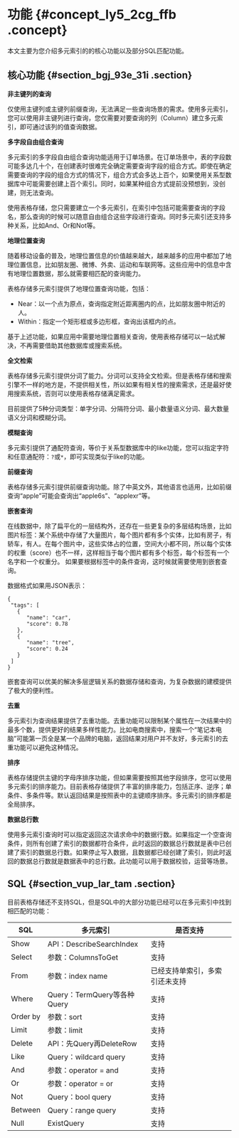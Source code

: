 # 功能 {#concept_ly5_2cg_ffb .concept}

本文主要为您介绍多元索引的的核心功能以及部分SQL匹配功能。

## 核心功能 {#section_bgj_93e_31i .section}

 **非主键列的查询** 

仅使用主键列或主键列前缀查询，无法满足一些查询场景的需求。使用多元索引，您可以使用非主键列进行查询，您仅需要对要查询的列（Column）建立多元索引，即可通过该列的值查询数据。

 **多字段自由组合查询** 

多元索引的多字段自由组合查询功能适用于订单场景。在订单场景中，表的字段数可能多达几十个，在创建表时很难完全确定需要查询字段的组合方式。即使在确定需要查询的字段的组合方式的情况下，组合方式会多达上百个，如果使用关系型数据库中可能需要创建上百个索引。同时，如果某种组合方式提前没预想到，没创建，则无法查询。

使用表格存储，您只需要建立一个多元索引，在索引中包括可能需要查询的字段名，那么查询的时候可以随意自由组合这些字段进行查询。同时多元索引还支持多种关系，比如And、Or和Not等。

 **地理位置查询** 

随着移动设备的普及，地理位置信息的价值越来越大，越来越多的应用中都加了地理位置信息，比如朋友圈、微博、外卖、运动和车联网等。这些应用中的信息中含有地理位置数据，那么就需要相匹配的查询能力。

表格存储多元索引提供了地理位置查询功能，包括：

-   Near：以一个点为原点，查询指定附近距离圈内的点，比如朋友圈中附近的人。
-   Within：指定一个矩形框或多边形框，查询出该框内的点。

基于上述功能，如果应用中需要地理位置相关查询，使用表格存储可以一站式解决，不再需要借助其他数据库或搜索系统。

 **全文检索** 

表格存储多元索引提供分词了能力。分词可以支持全文检索。但是表格存储和搜索引擎不一样的地方是，不提供相关性，所以如果有相关性的搜索需求，还是最好使用搜索系统，否则可以使用表格存储满足需求。

目前提供了5种分词类型：单字分词、分隔符分词、最小数量语义分词、最大数量语义分词和模糊分词。

 **模糊查询** 

多元索引提供了通配符查询，等价于关系型数据库中的like功能，您可以指定字符和任意通配符：`?`或`*`，即可实现类似于like的功能。

 **前缀查询** 

表格存储多元索引提供前缀查询功能。除了中英文外，其他语言也适用，比如前缀查询“apple”可能会查询出“apple6s”、“applexr”等。

 **嵌套查询** 

在线数据中，除了扁平化的一层结构外，还存在一些更复杂的多层结构场景，比如图片标签：某个系统中存储了大量图片，每个图片都有多个实体，比如有房子，有轿车，有人。在每个图片中，这些实体占的位置，空间大小都不同，所以每个实体的权重（score）也不一样，这样相当于每个图片都有多个标签，每个标签有一个名字和一个权重分。 如果要根据标签中的条件查询，这时候就需要使用到嵌套查询。

数据格式如果用JSON表示：

``` {#codeblock_fvg_unv_slz}
{
 "tags": [
   {
      "name": "car",
      "score": 0.78
   },
   {
      "name": "tree",
      "score": 0.24
   }
 ]
}
```

嵌套查询可以优美的解决多层逻辑关系的数据存储和查询，为复杂数据的建模提供了极大的便利性。

 **去重** 

多元索引为查询结果提供了去重功能。去重功能可以限制某个属性在一次结果中的最多个数，提供更好的结果多样性能力。比如电商搜索中，搜索一个“笔记本电脑”可能第一页全是某一个品牌的电脑，返回结果对用户并不友好，多元索引的去重功能可以避免这种情况。

 **排序** 

表格存储提供主键的字母序排序功能，但如果需要按照其他字段排序，您可以使用多元索引的排序能力。目前表格存储提供了丰富的排序能力，包括正序、逆序；单条件、多条件等。默认返回结果是按照表中的主键顺序排序。多元索引的排序都是全局排序。

 **数据总行数** 

使用多元索引查询时可以指定返回这次请求命中的数据行数。如果指定一个空查询条件，则所有创建了索引的数据都符合条件，此时返回的数据总行数就是表中已创建了索引的数据总行数。如果停止写入数据，且数据都已经创建了索引，则此时返回的数据总行数就是数据表中的总行数。此功能可以用于数据校验，运营等场景。

## SQL {#section_vup_lar_tam .section}

目前表格存储还不支持SQL，但是SQL中的大部分功能已经可以在多元索引中找到相匹配的功能：

|SQL|多元索引|是否支持|
|---|----|----|
|Show|API：DescribeSearchIndex|支持|
|Select|参数：ColumnsToGet|支持|
|From|参数：index name|已经支持单索引，多索引还未支持|
|Where|Query：TermQuery等各种Query|支持|
|Order by|参数：sort|支持|
|Limit|参数：limit|支持|
|Delete|API：先Query再DeleteRow|支持|
|Like|Query：wildcard query|支持|
|And|参数：operator = and|支持|
|Or|参数：operator = or|支持|
|Not|Query：bool query|支持|
|Between|Query：range query|支持|
|Null|ExistQuery|支持|

